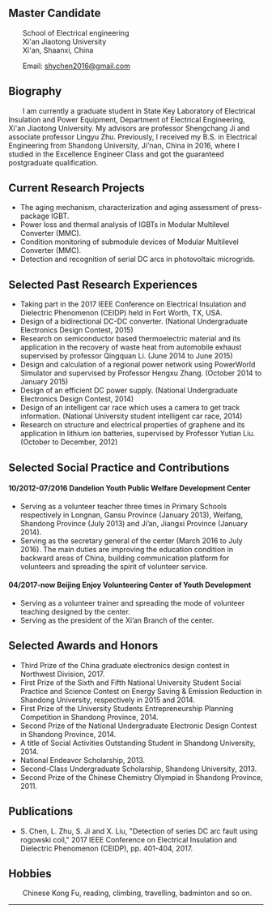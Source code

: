 ## __Master Candidate__
&emsp;&emsp;School of Electrical engineering  
&emsp;&emsp;Xi'an Jiaotong University  
&emsp;&emsp;Xi'an, Shaanxi, China  

&emsp;&emsp;Email: shychen2016@gmail.com

## __Biography__
&emsp;&emsp;I am currently a graduate student in State Key Laboratory of Electrical Insulation and Power Equipment, Department of Electrical Engineering, Xi'an Jiaotong University. My advisors are professor Shengchang Ji and associate professor Lingyu Zhu. Previously, I received my B.S. in Electrical Engineering from Shandong University, Ji'nan, China in 2016, where I studied in the Excellence Engineer Class and got the guaranteed postgraduate qualification. 

## __Current Research Projects__
* The aging mechanism, characterization and aging assessment of press-package IGBT.
* Power loss and thermal analysis of IGBTs in Modular Multilevel Converter (MMC).
* Condition monitoring of submodule devices of Modular Multilevel Converter (MMC).
* Detection and recognition of serial DC arcs in photovoltaic microgrids.

## __Selected Past Research Experiences__

* Taking part in the 2017 IEEE Conference on Electrical Insulation and Dielectric Phenomenon (CEIDP) held in Fort Worth, TX, USA.
* Design of a bidirectional DC-DC converter. (National Undergraduate Electronics Design Contest, 2015)
* Research on semiconductor based thermoelectric material and its application in the recovery of waste heat from automobile exhaust supervised by professor Qingquan Li. (June 2014 to June 2015)
* Design and calculation of a regional power network using PowerWorld Simulator and supervised by Professor Hengxu Zhang. (October 2014 to January 2015)
* Design of an efficient DC power supply. (National Undergraduate Electronics Design Contest, 2014)
* Design of an intelligent car race which uses a camera to get track information. (National University student intelligent car race, 2014)
* Research on structure and electrical properties of graphene and its application in lithium ion batteries, supervised by Professor Yutian Liu. (October to December, 2012)

## __Selected Social Practice and Contributions__
#### __10/2012-07/2016 Dandelion Youth Public Welfare Development Center__
* Serving as a volunteer teacher three times in Primary Schools respectively in Longnan, Gansu Province (January 2013), Weifang, Shandong Province (July 2013) and Ji’an, Jiangxi Province (January 2014).
* Serving as the secretary general of the center (March 2016 to July 2016). The main duties are improving the education condition in backward areas of China, building communication platform for volunteers and spreading the spirit of volunteer service.

#### __04/2017-now Beijing Enjoy Volunteering Center of Youth Development__
* Serving as a volunteer trainer and spreading the mode of volunteer teaching designed by the center.
* Serving as the president of the Xi’an Branch of the center.

## __Selected Awards and Honors__
* Third Prize of the China graduate electronics design contest in Northwest Division, 2017.
* First Prize of the Sixth and Fifth National University Student Social Practice and Science Contest on Energy Saving & Emission Reduction in Shandong University, respectively in 2015 and 2014.
* First Prize of the University Students Entrepreneurship Planning Competition in Shandong Province, 2014.
* Second Prize of the National Undergraduate Electronic Design Contest in Shandong Province, 2014.
* A title of Social Activities Outstanding Student in Shandong University, 2014.
* National Endeavor Scholarship, 2013.
* Second-Class Undergraduate Scholarship, Shandong University, 2013.
* Second Prize of the Chinese Chemistry Olympiad in Shandong Province, 2011.

## __Publications__
* S. Chen, L. Zhu, S. Ji and X. Liu, "Detection of series DC arc fault using rogowski coil," 2017 IEEE Conference on Electrical Insulation and Dielectric Phenomenon (CEIDP), pp. 401-404, 2017.

## __Hobbies__

&emsp;&emsp;Chinese Kong Fu, reading, climbing, travelling, badminton and so on.

----------
